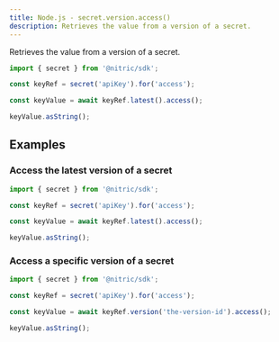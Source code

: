 ```yaml
---
title: Node.js - secret.version.access()
description: Retrieves the value from a version of a secret.
---
```


Retrieves the value from a version of a secret.

```javascript
import { secret } from '@nitric/sdk';

const keyRef = secret('apiKey').for('access');

const keyValue = await keyRef.latest().access();

keyValue.asString();
```

## Examples

### Access the latest version of a secret

```javascript
import { secret } from '@nitric/sdk';

const keyRef = secret('apiKey').for('access');

const keyValue = await keyRef.latest().access();

keyValue.asString();
```

### Access a specific version of a secret

```javascript
import { secret } from '@nitric/sdk';

const keyRef = secret('apiKey').for('access');

const keyValue = await keyRef.version('the-version-id').access();

keyValue.asString();
```
